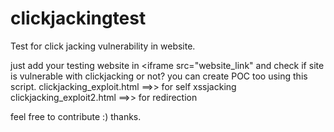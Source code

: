 # clickjackingtest
Test for click jacking vulnerability in website.

just add your testing website in <iframe src="website_link" and check  if site is vulnerable with clickjacking or not?
you can create POC too using this script.
clickjacking_exploit.html ==>>  for self xssjacking
clickjacking_exploit2.html ==>> for redirection


feel free to contribute :) thanks.
